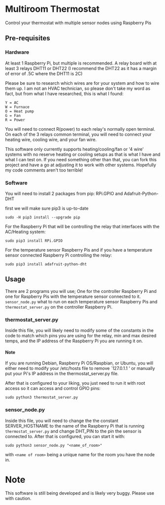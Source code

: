 # Multiroom Thermostat
Control your thermostat with multiple sensor nodes using Raspberry Pis

## Pre-requisites

### Hardware
At least 1 Raspberry Pi, but multiple is recommended.
A relay board with at least 3 relays
DHT11 or DHT22 (I recommend the DHT22 as it has a margin of error of .5C where the DHT11 is 2C) 

Please be sure to research which wires are for your system and how to wire them up. I am not an HVAC technician, so please don't take my word as fact, but from what I have researched, this is what I found:
```
Y = AC
W = Furnace
O = Heat pump
G = Fan
R = Power
```
You will need to connect R(power) to each relay's normally open terminal.
On each of the 3 relays common terminal, you will need to connect your heating wire, cooling wire, and your fan wire.

This software only currently supports heating/cooling/fan or '4 wire' systems with no reserve heating or cooling setups as that is what I have and what I can test on. If you need something other than that, you can fork this project and have a go at adjusting it to work with other systems. Hopefully my code comments aren't too terrible!

### Software
You will need to install 2 packages from pip: RPi.GPIO and Adafruit-Python-DHT


first we will make sure pip3 is up-to-date

```sudo -H pip3 install --upgrade pip```


For the Raspberry Pi that will be controlling the relay that interfaces with the AC/Heating system:

```sudo pip3 install RPi.GPIO```


For the temperature sensor Raspberry Pis and if you have a temperature sensor connected Raspberry Pi controlling the relay:

```sudo pip3 install adafruit-python-dht```


## Usage
There are 2 programs you will use; One for the controller Raspberry Pi and one for Raspberry Pis with the temperature sensor connected to it.
`sensor_node.py` what to run on each temperature sensor Raspberry Pis and `thermostat_server.py` on the controller Raspberry Pi.


### thermostat_server.py
Inside this file, you will likely need to modify some of the constants in the code to match which pins you are using for the relay, min and max desired temps, and the IP address of the Raspberry Pi you are running it on.
#### Note
If you are running Debian, Raspberry Pi OS/Raspbian, or Ubuntu, you will either need to modify your /etc/hosts file to remove `127.0.1.1 <hostname>' or manually put your Pi's IP address in the thermostat_server.py file.


After that is configured to your liking, you just need to run it with root access so it can access and control GPIO pins:

```sudo python3 thermostat_server.py```

### sensor_node.py
Inside this file, you will need to change the the constant SERVER_HOSTNAME to the name of the Raspberry Pi that is running `thermostat_server.py` and change DHT_PIN to the pin the sensor is connected to.
After that is configured, you can start it with:

```sudo python3 sensor_node.py "<name_of_room>"```

with `<name of room>` being a unique name for the room you have the node in.

# Note
This software is still being developed and is likely very buggy. Please use with caution.
